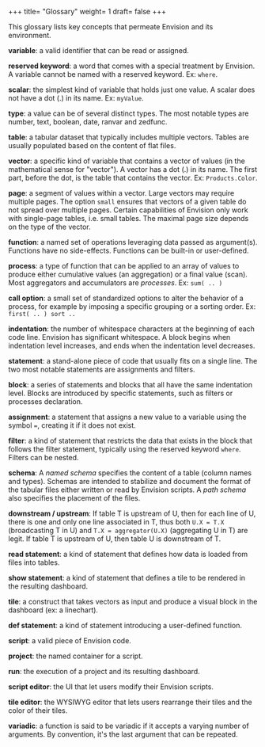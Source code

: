 +++
title= "Glossary"
weight= 1
draft= false
+++

This glossary lists key concepts that permeate Envision and its environment.

**variable**: a valid identifier that can be read or assigned.

**reserved keyword**: a word that comes with a special treatment by Envision. A variable cannot be named with a reserved keyword. Ex: `where`.

**scalar**: the simplest kind of variable that holds just one value. A scalar does not have a dot (.) in its name. Ex: `myValue`.

**type**: a value can be of several distinct types. The most notable types are number, text, boolean, date, ranvar and zedfunc.

**table**: a tabular dataset that typically includes multiple vectors. Tables are usually populated based on the content of flat files.

**vector**: a specific kind of variable that contains a vector of values (in the mathematical sense for "vector"). A vector has a dot (.) in its name. The first part, before the dot, is the table that contains the vector. Ex: `Products.Color`.

**page**: a segment of values within a vector. Large vectors may require multiple pages. The option `small` ensures that vectors of a given table do not spread over multiple pages. Certain capabilities of Envision only work with single-page tables, i.e. small tables. The maximal page size depends on the type of the vector.

**function**: a named set of operations leveraging data passed as argument(s). Functions have no side-effects. Functions can be built-in or user-defined.

**process**: a type of function that can be applied to an array of values to produce either cumulative values (an aggregation) or a final value (scan).  Most aggregators and accumulators are _processes_. Ex: `sum( .. )`

**call option**: a small set of standardized options to alter the behavior of a process, for example by imposing a specific grouping or a sorting order. Ex: `first( .. ) sort ..`

**indentation**: the number of whitespace characters at the beginning of each code line. Envision has significant whitespace. A block begins when indentation level increases, and ends when the indentation level decreases.

**statement**: a stand-alone piece of code that usually fits on a single line. The two most notable statements are assignments and filters.

**block**: a series of statements and blocks that all have the same indentation level. Blocks are introduced by specific statements, such as filters or processes declaration.

**assignment**: a statement that assigns a new value to a variable using the symbol `=`, creating it if it does not exist.

**filter**: a kind of statement that restricts the data that exists in the block that follows the filter statement, typically using the reserved keyword `where`. Filters can be nested.

**schema**: A _named schema_ specifies the content of a table (column names and types). Schemas are intended to stabilize and document the format of the tabular files either written or read by Envision scripts. A _path schema_ also specifies the placement of the files.

**downstream / upstream**: If table T is upstream of U, then for each line of U, there is one and only one line associated in T, thus both `U.X = T.X` (broadcasting T in U) and `T.X = aggregator(U.X)` (aggregating U in T) are legit. If table T is upstream of U, then table U is downstream of T.

**read statement**: a kind of statement that defines how data is loaded from files into tables.

**show statement**: a kind of statement that defines a tile to be rendered in the resulting dashboard.

**tile**: a construct that takes vectors as input and produce a visual block in the dashboard (ex: a linechart).

**def statement**: a kind of statement introducing a user-defined function.

**script**: a valid piece of Envision code.

**project**: the named container for a script.

**run**: the execution of a project and its resulting dashboard.

**script editor**: the UI that let users modify their Envision scripts.

**tile editor**: the WYSIWYG editor that lets users rearrange their tiles and the color of their tiles.

**variadic**:  a function is said to be variadic if it accepts a varying number of arguments. By convention, it's the last argument that can be repeated.
